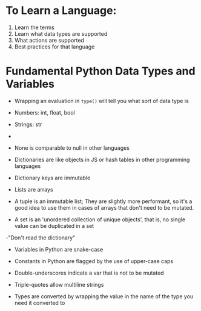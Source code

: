 # To Learn a Language:

1) Learn the terms
2) Learn what data types are supported
3) What actions are supported
4) Best practices for that language

# Fundamental Python Data Types and Variables

- Wrapping an evaluation in `type()` will tell you what sort of data type is

- Numbers: int, float, bool

- Strings: str
- 
- None is comparable to null in other languages

- Dictionaries are like objects in JS or hash tables in other programming languages

- Dictionary keys are immutable

- Lists are arrays

- A tuple is an immutable list; They are slightly more performant, so it's a good idea to use them in 
  cases of arrays that don't need to be mutated.

- A set is an 'unordered collection of unique objects', that is, no single value can be duplicated in a set



-"Don't read the dictionary"

- Variables in Python are snake-case

- Constants in Python are flagged by the use of upper-case caps

- Double-underscores indicate a var that is not to be mutated

- Triple-quotes allow multiline strings

- Types are converted by wrapping the value in the name of the type you need it converted to

